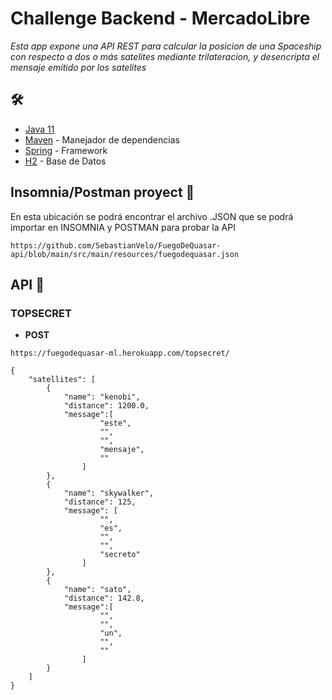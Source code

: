 # Challenge Backend - MercadoLibre

_Esta app expone una API REST para calcular la posicion de una Spaceship con respecto a dos o más satelites mediante trilateracion, y desencripta el mensaje emitido por los satelites_

## 🛠️

* [Java 11](https://www.oracle.com/ar/java/technologies/javase-jdk11-downloads.html)  
* [Maven](https://maven.apache.org/) - Manejador de dependencias
* [Spring](https://spring.io/) - Framework
* [H2](https://www.h2database.com/html/main.html) - Base de Datos

## Insomnia/Postman proyect 🚀

En esta ubicación se podrá encontrar el archivo .JSON que se podrá importar en INSOMNIA y POSTMAN para probar la API

```
https://github.com/SebastianVelo/FuegoDeQuasar-api/blob/main/src/main/resources/fuegodequasar.json
```

## API 🚀

### TOPSECRET

* **POST**

```
https://fuegodequasar-ml.herokuapp.com/topsecret/
```
```
{
	"satellites": [
		{
			"name": "kenobi",
			"distance": 1200.0,
			"message":[
					"este",
					"",
					"",
					"mensaje",
					""
				]
		},
		{
			"name": "skywalker",
			"distance": 125,
			"message": [
					"",
					"es",
					"",
					"",
					"secreto"
				]
		},
		{
			"name": "sato",
			"distance": 142.8,
			"message":[
					"",
					"",
					"un",
					"",
					""
				]
		}
	]
}
```
